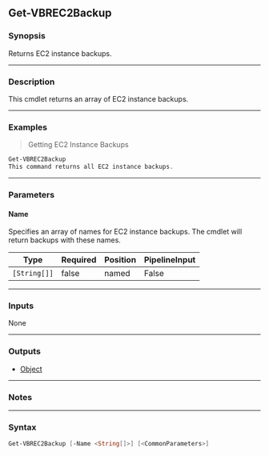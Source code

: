 Get-VBREC2Backup
----------------

### Synopsis
Returns EC2 instance backups.

---

### Description

This cmdlet returns an array of EC2 instance backups.

---

### Examples
> Getting EC2 Instance Backups

```PowerShell
Get-VBREC2Backup
This command returns all EC2 instance backups.
```

---

### Parameters
#### **Name**
Specifies an array of names for EC2 instance backups. The cmdlet will return backups with these names.

|Type        |Required|Position|PipelineInput|
|------------|--------|--------|-------------|
|`[String[]]`|false   |named   |False        |

---

### Inputs
None

---

### Outputs
* [Object](https://learn.microsoft.com/en-us/dotnet/api/System.Object)

---

### Notes

---

### Syntax
```PowerShell
Get-VBREC2Backup [-Name <String[]>] [<CommonParameters>]
```

